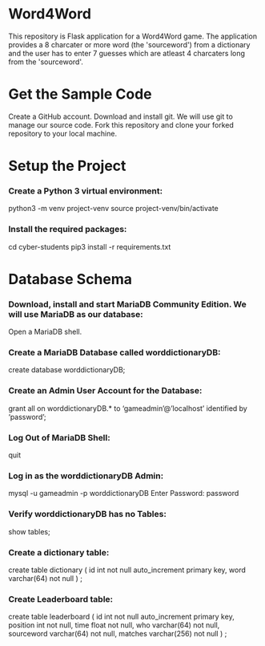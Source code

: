 # Word4Word

This repository is Flask application for a Word4Word game. The application provides a 8 charcater or more word (the 'sourceword') from a dictionary and the user has to enter 7 guesses which are atleast 4 charcaters long from the 'sourceword'.

# Get the Sample Code

Create a GitHub account. Download and install git. We will use git to manage our source code. Fork this repository and clone your forked repository to your local machine.

# Setup the Project
### Create a Python 3 virtual environment:
python3 -m venv project-venv
source project-venv/bin/activate
### Install the required packages:
cd cyber-students
pip3 install -r requirements.txt

# Database Schema
### Download, install and start MariaDB Community Edition. We will use MariaDB as our database:
Open a MariaDB shell.
### Create a MariaDB Database called worddictionaryDB:
create database worddictionaryDB;
### Create an Admin User Account for the Database:
grant all on worddictionaryDB.* to ‘gameadmin’@’localhost’ identified by ‘password’;
### Log Out of MariaDB Shell:
quit
### Log in as the worddictionaryDB Admin:
mysql -u gameadmin -p worddictionaryDB
Enter Password: password
### Verify worddictionaryDB has no Tables:
show tables;
### Create a dictionary table:
create table dictionary (
	id int not null auto_increment primary key, 
	word varchar(64) not null 
) ; 
### Create Leaderboard table:
create table leaderboard (
	id int not null auto_increment primary key,
	position int not null,
	time float not null, 
	who varchar(64) not null, 
	sourceword varchar(64) not null, 
	matches varchar(256) not null
	) ;

